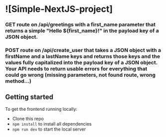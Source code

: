 # ![Simple-NextJS-project]

### GET route on /api/greetings with a first_name parameter that returns a simple "Hello ${first_name}!" in the payload key of a JSON object.

### POST route on /api/create_user that takes a JSON object with a firstName and a lastName keys and returns those keys and the values fully capitalized into the payload key of a JSON object. Your API needs to return usable errors for everything that could go wrong (missing parameters, not found route, wrong method...)

## Getting started


To get the frontend running locally:

- Clone this repo
- `npm install` to install all dependencies
- `npm run dev` to start the local server


